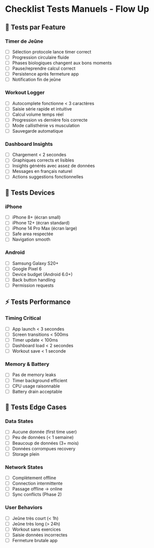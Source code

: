 # Checklist Tests Manuels - Flow Up

## 🧪 Tests par Feature

### **Timer de Jeûne**

- [ ] Sélection protocole lance timer correct
- [ ] Progression circulaire fluide
- [ ] Phases biologiques changent aux bons moments
- [ ] Pause/reprendre calcul correct
- [ ] Persistence après fermeture app
- [ ] Notification fin de jeûne

### **Workout Logger**

- [ ] Autocomplete fonctionne < 3 caractères
- [ ] Saisie série rapide et intuitive
- [ ] Calcul volume temps réel
- [ ] Progression vs dernière fois correcte
- [ ] Mode callisthénie vs musculation
- [ ] Sauvegarde automatique

### **Dashboard Insights**

- [ ] Chargement < 2 secondes
- [ ] Graphiques corrects et lisibles
- [ ] Insights générés avec assez de données
- [ ] Messages en français naturel
- [ ] Actions suggestions fonctionnelles

## 📱 Tests Devices

### **iPhone**

- [ ] iPhone 8+ (écran small)
- [ ] iPhone 12+ (écran standard)
- [ ] iPhone 14 Pro Max (écran large)
- [ ] Safe area respectée
- [ ] Navigation smooth

### **Android**

- [ ] Samsung Galaxy S20+
- [ ] Google Pixel 6
- [ ] Device budget (Android 6.0+)
- [ ] Back button handling
- [ ] Permission requests

## ⚡ Tests Performance

### **Timing Critical**

- [ ] App launch < 3 secondes
- [ ] Screen transitions < 500ms
- [ ] Timer update < 100ms
- [ ] Dashboard load < 2 secondes
- [ ] Workout save < 1 seconde

### **Memory & Battery**

- [ ] Pas de memory leaks
- [ ] Timer background efficient
- [ ] CPU usage raisonnable
- [ ] Battery drain acceptable

## 🎯 Tests Edge Cases

### **Data States**

- [ ] Aucune donnée (first time user)
- [ ] Peu de données (< 1 semaine)
- [ ] Beaucoup de données (3+ mois)
- [ ] Données corrompues recovery
- [ ] Storage plein

### **Network States**

- [ ] Complètement offline
- [ ] Connection intermittente
- [ ] Passage offline → online
- [ ] Sync conflicts (Phase 2)

### **User Behaviors**

- [ ] Jeûne très court (< 1h)
- [ ] Jeûne très long (> 24h)
- [ ] Workout sans exercices
- [ ] Saisie données incorrectes
- [ ] Fermeture brutale app

